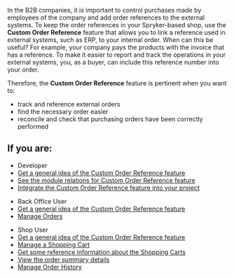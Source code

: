 In the B2B companies, it is important to control purchases made by employees of the company and add order references to the external systems. To keep the order references in your Spryker-based shop, use the **Custom Order  Reference** feature that allows you to link a reference used in external systems, such as ERP, to your internal order. When can this be useful? For example, your company pays the products with the invoice that has a reference. To make it easier to report and track the operations in your external systems, you, as a buyer, can include this reference number into your order.

Therefore, the **Custom Order Reference** feature is pertinent when you want to:

* track and reference external orders
* find the necessary order easier
* reconcile and check that purchasing orders have been correctly performed

## If you are:

<div class="mr-container">
    <div class="mr-list-container">
        <!-- col1 -->
        <div class="mr-col">
            <ul class="mr-list mr-list-green">
                <li class="mr-title">Developer</li>
                <li><a href="https://documentation.spryker.com/docs/custom-order-reference-feature-overview" class="mr-link">Get a general idea of the Custom Order Reference feature</a></li>
                <li><a href="https://documentation.spryker.com/docs/custom-order-reference-module-relations" class="mr-link">See the module relations for Custom Order Reference feature</a></li>
              <li><a href="https://documentation.spryker.com/docs/custom-order-reference-feature-integration" class="mr-link">Integrate the Custom Order Reference feature into your project</a></li>
            </ul>
        </div>
      <!-- col2 -->
        <div class="mr-col">
            <ul class="mr-list mr-list-blue">
                <li class="mr-title">Back Office User</li>
                <li><a href="https://documentation.spryker.com/docs/custom-order-reference-feature-overview" class="mr-link">Get a general idea of the Custom Order Reference feature</a></li>
                 <li><a href="https://documentation.spryker.com/docs/managing-orders">Manage Orders</a></li>
            </ul>
        </div>  
         <!-- col3 -->
        <div class="mr-col">
            <ul class="mr-list mr-list-red">
                <li class="mr-title">Shop User</li>
                <li><a href="https://documentation.spryker.com/docs/custom-order-reference-feature-overview" class="mr-link">Get a general idea of the Custom Order Reference feature</a></li>
                <li><a href="https://documentation.spryker.com/docs/shop-guide-managing-a-shopping-cart" class="mr-link">Manage a Shopping Cart</a></li>
                <li><a href="https://documentation.spryker.com/docs/shop-guide-shopping-carts-reference-information" class="mr-link">Get some reference information about the Shopping Carts</a></li>
                <li><a href="https://documentation.spryker.com/docs/summary-step-shop-guide-201911" class="mr-link">View the order summary details</a></li>
                 <li><a href="https://documentation.spryker.com/docs/shop-guide-order-history" class="mr-link">Manage Order History</a></li>
            </ul>
        </div>
</div>
</div>